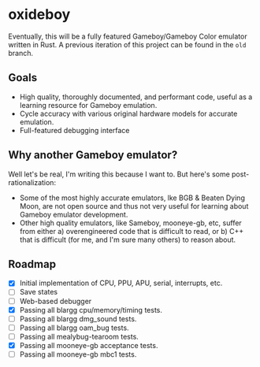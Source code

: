 # oxideboy

Eventually, this will be a fully featured Gameboy/Gameboy Color emulator written in Rust. A previous iteration of this project can be found in the `old` branch.

## Goals

 * High quality, thoroughly documented, and performant code, useful as a learning resource for Gameboy emulation.
 * Cycle accuracy with various original hardware models for accurate emulation.
 * Full-featured debugging interface

## Why another Gameboy emulator?

Well let's be real, I'm writing this because I want to. But here's some post-rationalization:

 * Some of the most highly accurate emulators, lke BGB & Beaten Dying Moon, are not open source and thus not very useful for learning about Gameboy emulator development.
 * Other high quality emulators, like Sameboy, mooneye-gb, etc, suffer from either a) overengineered code that is difficult to read, or b) C++ that is difficult (for me, and I'm sure many others) to reason about.

## Roadmap

- [x] Initial implementation of CPU, PPU, APU, serial, interrupts, etc.
- [ ] Save states
- [ ] Web-based debugger
- [x] Passing all blargg cpu/memory/timing tests.
- [ ] Passing all blargg dmg_sound tests.
- [ ] Passing all blargg oam_bug tests.
- [ ] Passing all mealybug-tearoom tests.
- [x] Passing all mooneye-gb acceptance tests.
- [ ] Passing all mooneye-gb mbc1 tests.
